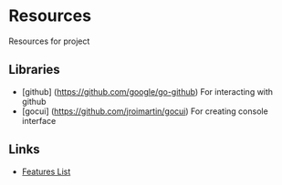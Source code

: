 # Resources
Resources for project
## Libraries
- [github] (https://github.com/google/go-github)
  For interacting with github
- [gocui] (https://github.com/jroimartin/gocui)
  For creating console interface

## Links
- [Features List](https://docs.google.com/document/d/1654cz4VSU6wP6iZuvp_YbWSX50BTva3FHQxbrZv2A0s/edit?usp=sharing)
